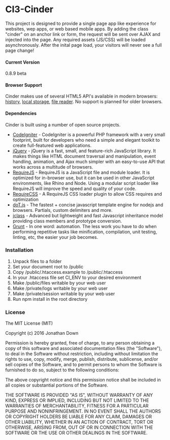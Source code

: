 # CI3-Cinder

This project is designed to provide a single page app like experience for websites, wep apps, or web based mobile apps. By adding the class "cinder" on an anchor link or form, the request will be sent over AJAX and injected into the page. Any required assets (JS/CSS) will be loaded asynchronously. After the inital page load, your visitors will never see a full page change!

#### Current Version
0.8.9 beta

#### Browser Support

Cinder makes use of several HTML5 API's available in modern browsers: [history], [local storage], [file reader]. No support is planned for older browsers.

#### Dependencies
Cinder is built using a number of open source projects.

* [CodeIgniter] - CodeIgniter is a powerful PHP framework with a very small footprint, built for developers who need a simple and elegant toolkit to create full-featured web applications.
* [jQuery] - jQuery is a fast, small, and feature-rich JavaScript library. It makes things like HTML document traversal and manipulation, event handling, animation, and Ajax much simpler with an easy-to-use API that works across a multitude of browsers.
* [RequireJS] - RequireJS is a JavaScript file and module loader. It is optimized for in-browser use, but it can be used in other JavaScript environments, like Rhino and Node. Using a modular script loader like RequireJS will improve the speed and quality of your code.
* [RequireCSS] - A RequireJS CSS loader plugin to allow CSS requires and optimization
* [doT.js] - The fastest + concise javascript template engine for nodejs and browsers. Partials, custom delimiters and more.
* [jclass] - Advanced but lightweight and fast Javascript inheritance model providing class members and prototype conversion.
* [Grunt] - In one word: automation. The less work you have to do when performing repetitive tasks like minification, compilation, unit testing, linting, etc, the easier your job becomes.

### Installation

1. Unpack files to a folder
2. Set your document root to /public
3. Copy /public/.htaccess.example to /public/.htaccess
4. In your .htaccess file set CI_ENV to your desired environment
5. Make /public/files writable by your web user
6. Make /private/logs writable by your web user
7. Make /private/session writable by your web user
8. Run npm install in the root directory

### License

The MIT License (MIT)

Copyright (c) 2016 Jonathan Down

Permission is hereby granted, free of charge, to any person obtaining a copy
of this software and associated documentation files (the "Software"), to deal
in the Software without restriction, including without limitation the rights
to use, copy, modify, merge, publish, distribute, sublicense, and/or sell
copies of the Software, and to permit persons to whom the Software is
furnished to do so, subject to the following conditions:

The above copyright notice and this permission notice shall be included in
all copies or substantial portions of the Software.

THE SOFTWARE IS PROVIDED "AS IS", WITHOUT WARRANTY OF ANY KIND, EXPRESS OR
IMPLIED, INCLUDING BUT NOT LIMITED TO THE WARRANTIES OF MERCHANTABILITY,
FITNESS FOR A PARTICULAR PURPOSE AND NONINFRINGEMENT. IN NO EVENT SHALL THE
AUTHORS OR COPYRIGHT HOLDERS BE LIABLE FOR ANY CLAIM, DAMAGES OR OTHER
LIABILITY, WHETHER IN AN ACTION OF CONTRACT, TORT OR OTHERWISE, ARISING FROM,
OUT OF OR IN CONNECTION WITH THE SOFTWARE OR THE USE OR OTHER DEALINGS IN
THE SOFTWARE.

[CodeIgniter]:http://www.codeigniter.com/
[RequireJS]:http://requirejs.org/
[RequireCSS]:https://github.com/guybedford/require-css
[doT.js]:https://github.com/olado/doT
[jQuery]:http://jquery.com/
[jclass]:https://github.com/riga/jclass
[history]:https://developer.mozilla.org/en-US/docs/Web/API/History
[local storage]:https://developer.mozilla.org/en-US/docs/Web/Guide/API/DOM/Storage
[file reader]:https://developer.mozilla.org/en-US/docs/Web/API/FileReader
[Grunt]: http://gruntjs.com/
